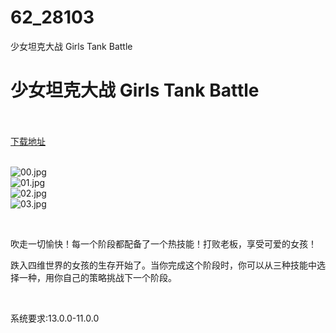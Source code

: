 # 62_28103
少女坦克大战 Girls Tank Battle
# 少女坦克大战 Girls Tank Battle
 <br/></br>
[下载地址](https://www.switch520.cc/article/28103 "下载地址")
<br/></br>

<p><img title="00.jpg" src="https://www.switch520.cc/muke_img/2022_03_12_a4f661fe58c4e.jpg" alt="00.jpg"><br>
<img title="01.jpg" src="https://www.switch520.cc/muke_img/2022_03_12_052d989e94cf4.jpg" alt="01.jpg"><br>
<img title="02.jpg" src="https://www.switch520.cc/muke_img/2022_03_12_a971c3d15ef0b.jpg" alt="02.jpg"><br>
<img title="03.jpg" src="https://www.switch520.cc/muke_img/2022_03_12_ab099f7702d09.jpg" alt="03.jpg"></p>
<p>&nbsp;</p>
<p>吹走一切愉快！每一个阶段都配备了一个热技能！打败老板，享受可爱的女孩！</p>
<p>跌入四维世界的女孩的生存开始了。当你完成这个阶段时，你可以从三种技能中选择一种，用你自己的策略挑战下一个阶段。</p>
<p>&nbsp;</p>
<p>系统要求:13.0.0-11.0.0</p>



